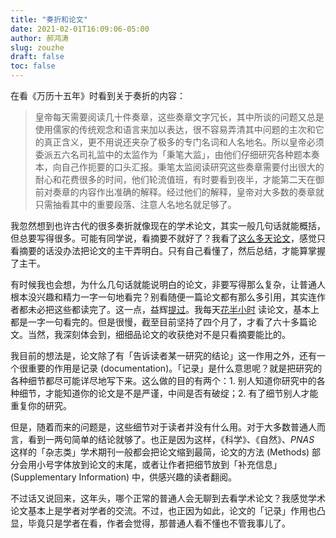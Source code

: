 ```yaml
---
title: "奏折和论文"
date: 2021-02-01T16:09:06-05:00
author: 郝鸿涛
slug: zouzhe
draft: false
toc: false
---
```


在看《万历十五年》时看到关于奏折的内容：

>皇帝每天需要阅读几十件奏章，这些奏章文字冗长，其中所谈的问题又总是使用儒家的传统观念和语言来加以表达，很不容易弄清其中问题的主次和它的真正含义，更不用说还夹杂了极多的专门名词和人名地名。所以皇帝必须委派五六名司礼监中的太监作为「秉笔大监」，由他们仔细研究各种题本奏本，向自己作扼要的口头汇报。秉笔太监阅读研究这些奏章需要付出很大的耐心和花费很多的时间，他们轮流值班，有时要看到夜半，才能第二天在御前对奏章的内容作出准确的解释。经过他们的解释，皇帝对大多数的奏章就只需抽看其中的重要段落、注意人名地名就足够了。

我忽然想到也许古代的很多奏折就像现在的学术论文，其实一般几句话就能概括，但总要写得很多。可能有同学说，看摘要不就好了？我看了[这么多天论文](/en/apad/)，感觉只看摘要的话没办法把论文的主干弄明白。只有自己看懂了，然后总结，才能算掌握了主干。

有时候我也会想，为什么几句话就能说明白的论文，非要写得那么复杂，让普通人根本没兴趣和精力一字一句地看完？别看随便一篇论文都有那么多引用，其实连作者都未必把这些都读完了。这一点，益辉[提过](https://yihui.org/cn/2015/11/peer-review/)。我每天[花半小时](/en/apad/) 读论文，基本上都是一字一句看完的。但是很慢，截至目前坚持了四个月了，才看了六十多篇论文。当然，我深刻体会到，细细品论文的收获绝对不是只看摘要能比的。

我目前的想法是，论文除了有「告诉读者某一研究的结论」这一作用之外，还有一个很重要的作用是记录 (documentation)。「记录」是什么意思呢？就是把研究的各种细节都尽可能详尽地写下来。这么做的目的有两个：1. 别人知道你研究中的各种细节，才能知道你的论文是不是严谨，中间是否有破绽；2. 有了细节别人才能重复你的研究。

但是，随着而来的问题是，这些细节对于读者并没有什么用。对于大多数普通人而言，看到一两句简单的结论就够了。也正是因为这样，《科学》、《自然》、*PNAS* 这样的「杂志类」学术期刊一般都会把论文缩到最简，论文的方法 (Methods) 部分会用小号字体放到论文的末尾，或者让作者把细节放到「补充信息」 (Supplementary Information) 中，供感兴趣的读者翻阅。

不过话又说回来，这年头，哪个正常的普通人会无聊到去看学术论文？我感觉学术论文基本上是学者对学者的交流。不过，也正因为如此，论文的「记录」作用也凸显，毕竟只是学者在看，作者会觉得，那普通人看不懂也不管我事儿了。

